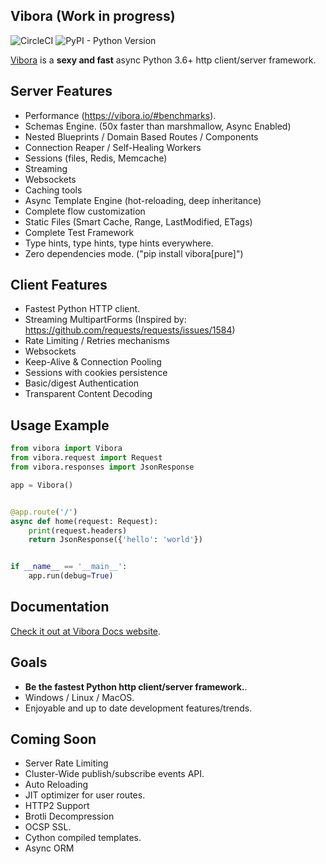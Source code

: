Vibora (Work in progress)
-------------------------
![CircleCI](https://circleci.com/gh/vibora-io/vibora.svg?style=for-the-badge)
![PyPI - Python Version](https://img.shields.io/pypi/pyversions/Vibora.svg)


[Vibora](https://vibora.io) is a **sexy and fast** async Python 3.6+ http client/server framework.


Server Features
---------------
* Performance (https://vibora.io/#benchmarks).
* Schemas Engine. (50x faster than marshmallow, Async Enabled)
* Nested Blueprints / Domain Based Routes / Components
* Connection Reaper / Self-Healing Workers
* Sessions (files, Redis, Memcache)
* Streaming
* Websockets
* Caching tools
* Async Template Engine (hot-reloading, deep inheritance)
* Complete flow customization
* Static Files (Smart Cache, Range, LastModified, ETags)
* Complete Test Framework
* Type hints, type hints, type hints everywhere.
* Zero dependencies mode. ("pip install vibora[pure]")


Client Features
---------------
* Fastest Python HTTP client.
* Streaming MultipartForms (Inspired by: https://github.com/requests/requests/issues/1584)
* Rate Limiting / Retries mechanisms
* Websockets
* Keep-Alive & Connection Pooling
* Sessions with cookies persistence
* Basic/digest Authentication
* Transparent Content Decoding


Usage Example
-------------
```python
from vibora import Vibora
from vibora.request import Request
from vibora.responses import JsonResponse

app = Vibora()


@app.route('/')
async def home(request: Request):
    print(request.headers)
    return JsonResponse({'hello': 'world'})


if __name__ == '__main__':
    app.run(debug=True)
```


Documentation
-------------
[Check it out at Vibora Docs website](https://docs.vibora.io/docs).


Goals
-----
* **Be the fastest Python http client/server framework.**.
* Windows / Linux / MacOS.
* Enjoyable and up to date development features/trends.


Coming Soon
-----------
* Server Rate Limiting
* Cluster-Wide publish/subscribe events API.
* Auto Reloading
* JIT optimizer for user routes.
* HTTP2 Support
* Brotli Decompression
* OCSP SSL.
* Cython compiled templates.
* Async ORM
